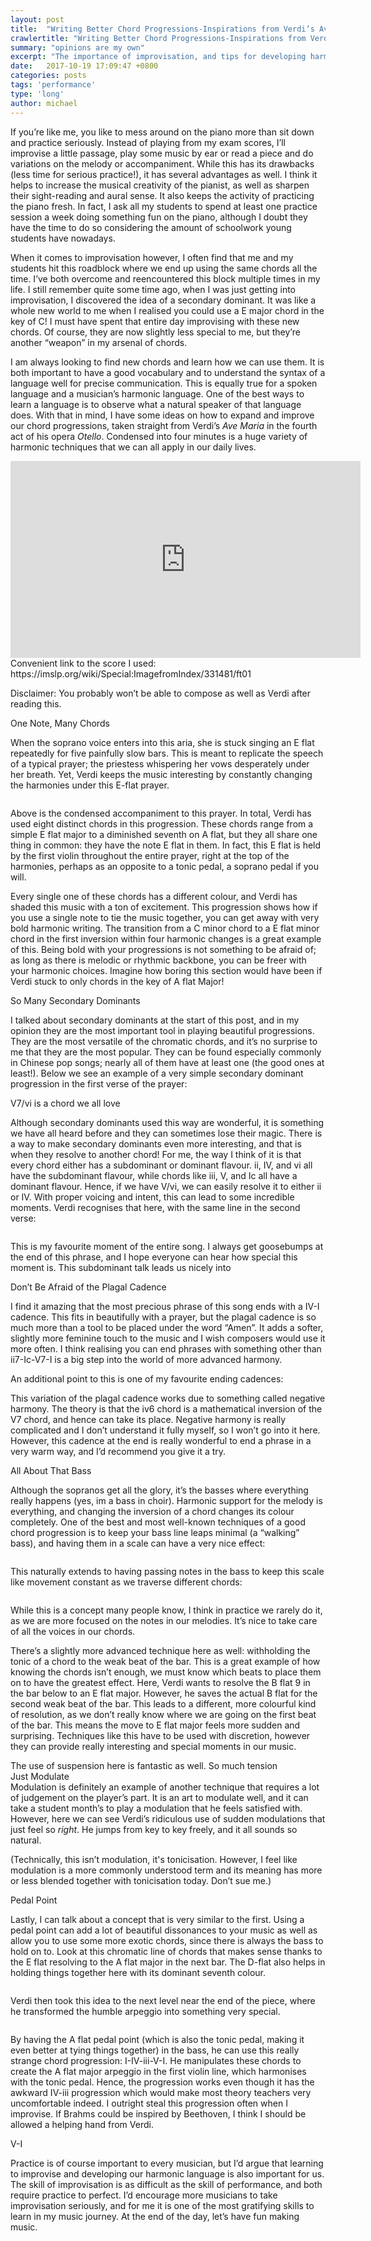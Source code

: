 ```yaml
---
layout: post
title:  "Writing Better Chord Progressions-Inspirations from Verdi’s Ave Maria"
crawlertitle: "Writing Better Chord Progressions-Inspirations from Verdi’s Ave Maria"
summary: "opinions are my own"
excerpt: "The importance of improvisation, and tips for developing harmonic language"
date:   2017-10-19 17:09:47 +0800
categories: posts
tags: 'performance'
type: 'long'
author: michael
---
```

If you’re like me, you like to mess around on the piano more than sit down and practice seriously. Instead of playing from my exam scores, I’ll improvise a little passage, play some music by ear or read a piece and do variations on the melody or accompaniment. While this has its drawbacks (less time for serious practice!), it has several advantages as well. I think it helps to increase the musical creativity of the pianist, as well as sharpen their sight-reading and aural sense. It also keeps the activity of practicing the piano fresh. In fact, I ask all my students to spend at least one practice session a week doing something fun on the piano, although I doubt they have the time to do so considering the amount of schoolwork young students have nowadays.

When it comes to improvisation however, I often find that me and my students hit this roadblock where we end up using the same chords all the time. I’ve both overcome and reencountered this block multiple times in my life. I still remember quite some time ago, when I was just getting into improvisation, I discovered the idea of a secondary dominant. It was like a whole new world to me when I realised you could use a E major chord in the key of C! I must have spent that entire day improvising with these new chords. Of course, they are now slightly less special to me, but they’re another “weapon” in my arsenal of chords.

I am always looking to find new chords and learn how we can use them. It is both important to have a good vocabulary and to understand the syntax of a language well for precise communication. This is equally true for a spoken language and a musician’s harmonic language. One of the best ways to learn a language is to observe what a natural speaker of that language does. With that in mind, I have some ideas on how to expand and improve our chord progressions, taken straight from Verdi’s <i>Ave Maria</i> in the fourth act of his opera <i>Otello</i>. Condensed into four minutes is a huge variety of harmonic techniques that we can all apply in our daily lives. 

<iframe width="560" height="315" src="https://www.youtube.com/embed/Z9nrtFkj6Bo" frameborder="0" allowfullscreen></iframe>
Convenient link to the score I used: https://imslp.org/wiki/Special:ImagefromIndex/331481/ft01

Disclaimer: You probably won’t be able to compose as well as Verdi after reading this.

<div class="header">One Note, Many Chords</div>

<img src="https://moke8198.github.io/assets/images/otello1.png" alt="">

When the soprano voice enters into this aria, she is stuck singing an E flat repeatedly for five painfully slow bars. This is meant to replicate the speech of a typical prayer; the priestess whispering her vows desperately under her breath. Yet, Verdi keeps the music interesting by constantly changing the harmonies under this E-flat prayer. 

<img src="https://moke8198.github.io/assets/images/otello2.png" alt="">

Above is the condensed accompaniment to this prayer. In total, Verdi has used eight distinct chords in this progression. These chords range from a simple E flat major to a diminished seventh on A flat, but they all share one thing in common: they have the note E flat in them. In fact, this E flat is held by the first violin throughout the entire prayer, right at the top of the harmonies, perhaps as an opposite to a tonic pedal, a soprano pedal if you will.

Every single one of these chords has a different colour, and Verdi has shaded this music with a ton of excitement. This progression shows how if you use a single note to tie the music together, you can get away with very bold harmonic writing. The transition from a C minor chord to a E flat minor chord in the first inversion within four harmonic changes is a great example of this. Being bold with your progressions is not something to be afraid of; as long as there is melodic or rhythmic backbone, you can be freer with your harmonic choices. Imagine how boring this section would have been if Verdi stuck to only chords in the key of A flat Major!

<div class="header">So Many Secondary Dominants</div>

I talked about secondary dominants at the start of this post, and in my opinion they are the most important tool in playing beautiful progressions. They are the most versatile of the chromatic chords, and it’s no surprise to me that they are the most popular. They can be found especially commonly in Chinese pop songs; nearly all of them have at least one (the good ones at least!). Below we see an example of a very simple secondary dominant progression in the first verse of the prayer:

<img src="https://moke8198.github.io/assets/images/otello3.png" alt=""> 
<div class="captions">V7/vi is a chord we all love</div>

Although secondary dominants used this way are wonderful, it is something we have all heard before and they can sometimes lose their magic. There is a way to make secondary dominants even more interesting, and that is when they resolve to another chord! For me, the way I think of it is that every chord either has a subdominant or dominant flavour. ii, IV, and vi all have the subdominant flavour, while chords like iii, V, and Ic all have a dominant flavour. Hence, if we have V/vi, we can easily resolve it to either ii or IV. With proper voicing and intent, this can lead to some incredible moments. Verdi recognises that here, with the same line in the second verse:

<img src="https://moke8198.github.io/assets/images/otello4.png" alt=""> 

This is my favourite moment of the entire song. I always get goosebumps at the end of this phrase, and I hope everyone can hear how special this moment is. This subdominant talk leads us nicely into 

<div class="header">Don’t Be Afraid of the Plagal Cadence</div>

I find it amazing that the most precious phrase of this song ends with a IV-I cadence. This fits in beautifully with a prayer, but the plagal cadence is so much more than a tool to be placed under the word “Amen”. It adds a softer, slightly more feminine touch to the music and I wish composers would use it more often. I think realising you can end phrases with something other than ii7-Ic-V7-I is a big step into the world of more advanced harmony. 

An additional point to this is one of my favourite ending cadences: 
<img src="https://moke8198.github.io/assets/images/otello5.png" alt=""> 

This variation of the plagal cadence works due to something called negative harmony. The theory is that the iv6 chord is a mathematical inversion of the V7 chord, and hence can take its place. Negative harmony is really complicated and I don’t understand it fully myself, so I won’t go into it here. However, this cadence at the end is really wonderful to end a phrase in a very warm way, and I’d recommend you give it a try.

<div class="header">All About That Bass</div>

Although the sopranos get all the glory, it’s the basses where everything really happens (yes, im a bass in choir). Harmonic support for the melody is everything, and changing the inversion of a chord changes its colour completely. One of the best and most well-known techniques of a good chord progression is to keep your bass line leaps minimal (a “walking” bass), and having them in a scale can have a very nice effect:

<img src="https://moke8198.github.io/assets/images/otello6.png" alt=""> 

This naturally extends to having passing notes in the bass to keep this scale like movement constant as we traverse different chords:

<img src="https://moke8198.github.io/assets/images/otello7.png" alt=""> 

While this is a concept many people know, I think in practice we rarely do it, as we are more focused on the notes in our melodies. It’s nice to take care of all the voices in our chords. 

There’s a slightly more advanced technique here as well: withholding the tonic of a chord to the weak beat of the bar. This is a great example of how knowing the chords isn’t enough, we must know which beats to place them on to have the greatest effect. Here, Verdi wants to resolve the B flat 9 in the bar below to an E flat major. However, he saves the actual B flat for the second weak beat of the bar. This leads to a different, more colourful kind of resolution, as we don’t really know where we are going on the first beat of the bar. This means the move to E flat major feels more sudden and surprising. Techniques like this have to be used with discretion, however they can provide really interesting and special moments in our music.

<img src="https://moke8198.github.io/assets/images/otello8.png" alt=""> 
<div class="captions">The use of suspension here is fantastic as well. So much tension</div>

<div class="header">Just Modulate</div>
Modulation is definitely an example of another technique that requires a lot of judgement on the player’s part. It is an art to modulate well, and it can take a student month’s to play a modulation that he feels satisfied with. However, here we can see Verdi’s ridiculous use of sudden modulations that just feel so <i>right</i>. He jumps from key to key freely, and it all sounds so natural.

<img src="https://moke8198.github.io/assets/images/otello9.png" alt=""> 

(Technically, this isn’t modulation, it's tonicisation. However, I feel like modulation is a more commonly understood term and its meaning has more or less blended together with tonicisation today. Don’t sue me.)

<div class="header">Pedal Point</div>

Lastly, I can talk about a concept that is very similar to the first. Using a pedal point can add a lot of beautiful dissonances to your music as well as allow you to use some more exotic chords, since there is always the bass to hold on to. Look at this chromatic line of chords that makes sense thanks to the E flat resolving to the A flat major in the next bar. The D-flat also helps in holding things together here with its dominant seventh colour.

<img src="https://moke8198.github.io/assets/images/otello10.png" alt=""> 

Verdi then took this idea to the next level near the end of the piece, where he transformed the humble arpeggio into something very special. 

<img src="https://moke8198.github.io/assets/images/otello11.png" alt=""> 

By having the A flat pedal point (which is also the tonic pedal, making it even better at tying things together) in the bass, he can use this really strange chord progression: I-IV-iii-V-I. He manipulates these chords to create the A flat major arpeggio in the first violin line, which harmonises with the tonic pedal. Hence, the progression works even though it has the awkward IV-iii progression which would make most theory teachers very uncomfortable indeed. I outright steal this progression often when I improvise. If Brahms could be inspired by Beethoven, I think I should be allowed a helping hand from Verdi.

<div class="header">V-I</div>

Practice is of course important to every musician, but I’d argue that learning to improvise and developing our harmonic language is also important for us. The skill of improvisation is as difficult as the skill of performance, and both require practice to perfect. I’d encourage more musicians to take improvisation seriously, and for me it is one of the most gratifying skills to learn in my music journey. At the end of the day, let’s have fun making music.


